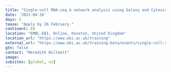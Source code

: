 ```yaml
---
title: "Single-cell RNA-seq & network analysis using Galaxy and Cytoscape"
date: '2021-04-26'
days: 5
tease: "Apply by 26 February."
continent: EU
location: "EMBL-EBI, Online, Hinxton, United Kingdom"
location_url: "https://www.ebi.ac.uk/training"
external_url: "https://www.ebi.ac.uk/training-beta/events/single-cell-rna-seq-network-analysis-using-galaxy-and-cytoscape/"
gtn: false
contact: "Meredith Willmott"
image: 
subsites: [global, us]
---
```


